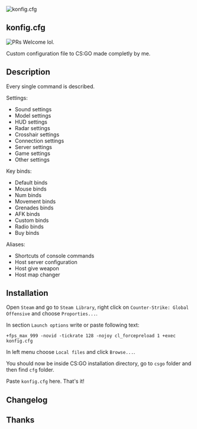 ![konfig.cfg](csgokfg.png)

## konfig.cfg

![PRs Welcome](https://img.shields.io/badge/license-free-blue) lol.

Custom configuration file to CS:GO made completly by me.

## Description

Every single command is described.

Settings:
* Sound settings
* Model settings
* HUD settings
* Radar settings
* Crosshair settings
* Connection settings
* Server settings
* Game settings
* Other settings

Key binds:
* Default binds
* Mouse binds
* Num binds
* Movement binds
* Grenades binds
* AFK binds
* Custom binds
* Radio binds
* Buy binds

Aliases:
* Shortcuts of console commands
* Host server configuration
* Host give weapon
* Host map changer

## Installation

Open `Steam` and go to `Steam Library`, right click on `Counter-Strike: Global Offensive` and choose `Proporties...`.

In section `Launch options` write or paste following text:

`+fps_max 999 -novid -tickrate 128 -nojoy cl_forcepreload 1 +exec konfig.cfg`

In left menu choose `Local files` and click `Browse...`.

You should now be inside CS:GO installation directory, go to `csgo` folder and then find `cfg` folder.

Paste `konfig.cfg` here. That's it!

## Changelog

## Thanks
